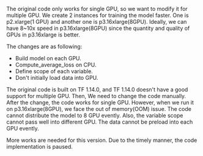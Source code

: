 The original code only works for single GPU, so we want to modify it for multiple GPU. We create 2 instances for training the model faster. One is p2.xlarge(1 GPU) and another one is p3.16xlarge(8GPU). Ideally, we can have 8~10x speed in p3.16xlarge(8GPU) since the quantity and quality of GPUs in p3.16xlarge is better.

The changes are as following:
* Build model on each GPU. 
* Compute_average_loss on CPU.
* Define scope of each variable.
* Don't initially load data into GPU.

The original code is built on TF 1.14.0, and TF 1.14.0 doesn't have a good support for multiple GPU. Then, We need to change the code manually. After the change, the code works for single GPU. However, when we run it on p3.16xlarge(8GPU), we face the out of memory(OOM) issue. The code cannot distribute the model to 8 GPU evently. Also, the variable scope cannot pass well into different GPU. The data cannot be preload into each GPU evently.

More works are needed for this version. Due to the timely manner, the code implementation is paused.
